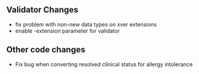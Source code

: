 ## Validator Changes

* fix problem with non-new data types on xver extensions
* enable -extension parameter for validator

## Other code changes

* Fix bug when converting resolved clinical status for allergy intolerance
